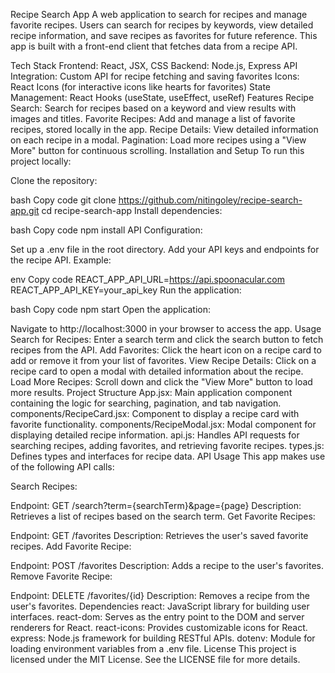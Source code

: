 Recipe Search App
A web application to search for recipes and manage favorite recipes. Users can search for recipes by keywords, view detailed recipe information, and save recipes as favorites for future reference. This app is built with a front-end client that fetches data from a recipe API.

Tech Stack
Frontend: React, JSX, CSS
Backend: Node.js, Express
API Integration: Custom API for recipe fetching and saving favorites
Icons: React Icons (for interactive icons like hearts for favorites)
State Management: React Hooks (useState, useEffect, useRef)
Features
Recipe Search: Search for recipes based on a keyword and view results with images and titles.
Favorite Recipes: Add and manage a list of favorite recipes, stored locally in the app.
Recipe Details: View detailed information on each recipe in a modal.
Pagination: Load more recipes using a "View More" button for continuous scrolling.
Installation and Setup
To run this project locally:

Clone the repository:

bash
Copy code
git clone https://github.com/nitingoley/recipe-search-app.git
cd recipe-search-app
Install dependencies:

bash
Copy code
npm install
API Configuration:

Set up a .env file in the root directory.
Add your API keys and endpoints for the recipe API.
Example:

env
Copy code
REACT_APP_API_URL=https://api.spoonacular.com
REACT_APP_API_KEY=your_api_key
Run the application:

bash
Copy code
npm start
Open the application:

Navigate to http://localhost:3000 in your browser to access the app.
Usage
Search for Recipes: Enter a search term and click the search button to fetch recipes from the API.
Add Favorites: Click the heart icon on a recipe card to add or remove it from your list of favorites.
View Recipe Details: Click on a recipe card to open a modal with detailed information about the recipe.
Load More Recipes: Scroll down and click the "View More" button to load more results.
Project Structure
App.jsx: Main application component containing the logic for searching, pagination, and tab navigation.
components/RecipeCard.jsx: Component to display a recipe card with favorite functionality.
components/RecipeModal.jsx: Modal component for displaying detailed recipe information.
api.js: Handles API requests for searching recipes, adding favorites, and retrieving favorite recipes.
types.js: Defines types and interfaces for recipe data.
API Usage
This app makes use of the following API calls:

Search Recipes:

Endpoint: GET /search?term={searchTerm}&page={page}
Description: Retrieves a list of recipes based on the search term.
Get Favorite Recipes:

Endpoint: GET /favorites
Description: Retrieves the user's saved favorite recipes.
Add Favorite Recipe:

Endpoint: POST /favorites
Description: Adds a recipe to the user's favorites.
Remove Favorite Recipe:

Endpoint: DELETE /favorites/{id}
Description: Removes a recipe from the user's favorites.
Dependencies
react: JavaScript library for building user interfaces.
react-dom: Serves as the entry point to the DOM and server renderers for React.
react-icons: Provides customizable icons for React.
express: Node.js framework for building RESTful APIs.
dotenv: Module for loading environment variables from a .env file.
License
This project is licensed under the MIT License. See the LICENSE file for more details.
